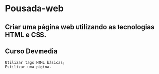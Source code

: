 # Pousada-web 
## Criar uma página web utilizando as tecnologias HTML e CSS.
## Curso Devmedia
    Utilizar tags HTML básicas;
    Estilizar uma página.
